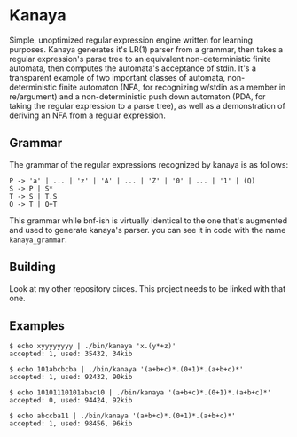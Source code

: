# Kanaya
Simple, unoptimized regular expression engine written for learning purposes. Kanaya generates it's LR(1) parser from a grammar, then takes a regular expression's parse tree to an equivalent non-deterministic finite automata, then computes the automata's acceptance of stdin. It's a transparent example of two important classes of automata, non-deterministic finite automaton (NFA, for recognizing w/stdin as a member in re/argument) and a non-deterministic push down automaton (PDA, for taking the regular expression to a parse tree), as well as a demonstration of deriving an NFA from a regular expression.

## Grammar
The grammar of the regular expressions recognized by kanaya is as follows:
```
P -> 'a' | ... | 'z' | 'A' | ... | 'Z' | '0' | ... | '1' | (Q)
S -> P | S*
T -> S | T.S
Q -> T | Q+T
```
This grammar while bnf-ish is virtually identical to the one that's augmented and used to generate kanaya's parser. you can see it in code with the name `kanaya_grammar`.


## Building
Look at my other repository circes. This project needs to be linked with that one.

## Examples

```
$ echo xyyyyyyyy | ./bin/kanaya 'x.(y*+z)'
accepted: 1, used: 35432, 34kib
```
```
$ echo 101abcbcba | ./bin/kanaya '(a+b+c)*.(0+1)*.(a+b+c)*'
accepted: 1, used: 92432, 90kib
```
```
$ echo 10101110101abac10 | ./bin/kanaya '(a+b+c)*.(0+1)*.(a+b+c)*'
accepted: 0, used: 94424, 92kib
```
```
$ echo abccba11 | ./bin/kanaya '(a+b+c)*.(0+1)*.(a+b+c)*'
accepted: 1, used: 98456, 96kib
```
